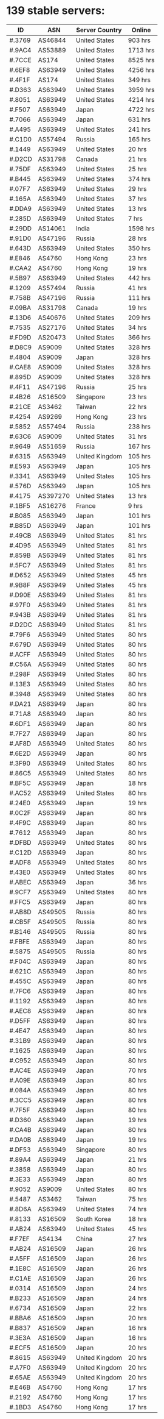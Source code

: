 # 139 stable servers:

| ID | ASN | Server Country | Online |
| ------ | ------ | ------ | ------ |
| #.3769 | AS46844 | United States | 903 hrs |
| #.9AC4 | AS53889 | United States | 1713 hrs |
| #.7CCE | AS174 | United States | 8525 hrs |
| #.6EF8 | AS63949 | United States | 4256 hrs |
| #.4F1F | AS174 | United States | 349 hrs |
| #.D363 | AS63949 | United States | 3959 hrs |
| #.8051 | AS63949 | United States | 4214 hrs |
| #.F507 | AS63949 | Japan | 4722 hrs |
| #.7066 | AS63949 | Japan | 631 hrs |
| #.A495 | AS63949 | United States | 241 hrs |
| #.C1D0 | AS57494 | Russia | 165 hrs |
| #.1449 | AS63949 | United States | 20 hrs |
| #.D2CD | AS31798 | Canada | 21 hrs |
| #.75DF | AS63949 | United States | 25 hrs |
| #.B445 | AS63949 | United States | 374 hrs |
| #.07F7 | AS63949 | United States | 29 hrs |
| #.165A | AS63949 | United States | 37 hrs |
| #.DDA9 | AS63949 | United States | 13 hrs |
| #.285D | AS63949 | United States | 7 hrs |
| #.29DD | AS14061 | India | 1598 hrs |
| #.91D0 | AS47196 | Russia | 28 hrs |
| #.643D | AS63949 | United States | 350 hrs |
| #.E846 | AS4760 | Hong Kong | 23 hrs |
| #.CAA2 | AS4760 | Hong Kong | 19 hrs |
| #.5B97 | AS63949 | United States | 442 hrs |
| #.1209 | AS57494 | Russia | 41 hrs |
| #.758B | AS47196 | Russia | 111 hrs |
| #.09BA | AS31798 | Canada | 19 hrs |
| #.13D6 | AS40676 | United States | 209 hrs |
| #.7535 | AS27176 | United States | 34 hrs |
| #.FD9D | AS20473 | United States | 366 hrs |
| #.D8C9 | AS9009 | United States | 328 hrs |
| #.4804 | AS9009 | Japan | 328 hrs |
| #.CAE8 | AS9009 | United States | 328 hrs |
| #.895D | AS9009 | United States | 328 hrs |
| #.4F11 | AS47196 | Russia | 25 hrs |
| #.4B26 | AS16509 | Singapore | 23 hrs |
| #.21CE | AS3462 | Taiwan | 22 hrs |
| #.4254 | AS9269 | Hong Kong | 23 hrs |
| #.5852 | AS57494 | Russia | 238 hrs |
| #.63C6 | AS9009 | United States | 31 hrs |
| #.9649 | AS51659 | Russia | 167 hrs |
| #.6315 | AS63949 | United Kingdom | 105 hrs |
| #.E593 | AS63949 | Japan | 105 hrs |
| #.3341 | AS63949 | United States | 105 hrs |
| #.576D | AS63949 | Japan | 105 hrs |
| #.4175 | AS397270 | United States | 13 hrs |
| #.1BF5 | AS16276 | France | 9 hrs |
| #.B085 | AS63949 | Japan | 101 hrs |
| #.B85D | AS63949 | Japan | 101 hrs |
| #.49CB | AS63949 | United States | 81 hrs |
| #.4D95 | AS63949 | United States | 81 hrs |
| #.859B | AS63949 | United States | 81 hrs |
| #.5FC7 | AS63949 | United States | 81 hrs |
| #.D652 | AS63949 | United States | 45 hrs |
| #.9B8F | AS63949 | United States | 45 hrs |
| #.D90E | AS63949 | United States | 81 hrs |
| #.97F0 | AS63949 | United States | 81 hrs |
| #.943B | AS63949 | United States | 81 hrs |
| #.D2DC | AS63949 | United States | 81 hrs |
| #.79F6 | AS63949 | United States | 80 hrs |
| #.679D | AS63949 | United States | 80 hrs |
| #.ACFF | AS63949 | United States | 80 hrs |
| #.C56A | AS63949 | United States | 80 hrs |
| #.298F | AS63949 | United States | 80 hrs |
| #.13E3 | AS63949 | United States | 80 hrs |
| #.3948 | AS63949 | United States | 80 hrs |
| #.DA21 | AS63949 | Japan | 80 hrs |
| #.71A8 | AS63949 | Japan | 80 hrs |
| #.6DF1 | AS63949 | Japan | 80 hrs |
| #.7F27 | AS63949 | Japan | 80 hrs |
| #.AF8D | AS63949 | United States | 80 hrs |
| #.6E2D | AS63949 | Japan | 80 hrs |
| #.3F90 | AS63949 | United States | 80 hrs |
| #.86C5 | AS63949 | United States | 80 hrs |
| #.BF5C | AS63949 | Japan | 18 hrs |
| #.AC52 | AS63949 | United States | 80 hrs |
| #.24E0 | AS63949 | Japan | 19 hrs |
| #.0C2F | AS63949 | Japan | 80 hrs |
| #.4F9C | AS63949 | Japan | 80 hrs |
| #.7612 | AS63949 | Japan | 80 hrs |
| #.DFBD | AS63949 | United States | 80 hrs |
| #.C12D | AS63949 | Japan | 80 hrs |
| #.ADF8 | AS63949 | United States | 80 hrs |
| #.43E0 | AS63949 | United States | 80 hrs |
| #.ABEC | AS63949 | Japan | 36 hrs |
| #.9CF7 | AS63949 | United States | 80 hrs |
| #.FFC5 | AS63949 | Japan | 80 hrs |
| #.AB8D | AS49505 | Russia | 80 hrs |
| #.CB5F | AS49505 | Russia | 80 hrs |
| #.B146 | AS49505 | Russia | 80 hrs |
| #.FBFE | AS63949 | Japan | 80 hrs |
| #.5875 | AS49505 | Russia | 80 hrs |
| #.F04C | AS63949 | Japan | 80 hrs |
| #.621C | AS63949 | Japan | 80 hrs |
| #.455C | AS63949 | Japan | 80 hrs |
| #.7FC6 | AS63949 | Japan | 80 hrs |
| #.1192 | AS63949 | Japan | 80 hrs |
| #.AEC8 | AS63949 | Japan | 80 hrs |
| #.D5FF | AS63949 | Japan | 80 hrs |
| #.4E47 | AS63949 | Japan | 80 hrs |
| #.31B9 | AS63949 | Japan | 80 hrs |
| #.1625 | AS63949 | Japan | 80 hrs |
| #.C952 | AS63949 | Japan | 80 hrs |
| #.AC4E | AS63949 | Japan | 70 hrs |
| #.A09E | AS63949 | Japan | 80 hrs |
| #.084A | AS63949 | Japan | 80 hrs |
| #.3CC5 | AS63949 | Japan | 80 hrs |
| #.7F5F | AS63949 | Japan | 80 hrs |
| #.D360 | AS63949 | Japan | 19 hrs |
| #.CA4B | AS63949 | Japan | 80 hrs |
| #.DA0B | AS63949 | Japan | 19 hrs |
| #.DF53 | AS63949 | Singapore | 80 hrs |
| #.89A4 | AS63949 | Japan | 21 hrs |
| #.3858 | AS63949 | Japan | 80 hrs |
| #.3E33 | AS63949 | Japan | 80 hrs |
| #.9052 | AS9009 | United States | 80 hrs |
| #.5487 | AS3462 | Taiwan | 75 hrs |
| #.8D6A | AS63949 | United States | 74 hrs |
| #.8133 | AS16509 | South Korea | 18 hrs |
| #.AB24 | AS63949 | United States | 45 hrs |
| #.F7EF | AS4134 | China | 27 hrs |
| #.AB24 | AS16509 | Japan | 26 hrs |
| #.A5FF | AS16509 | Japan | 26 hrs |
| #.1E8C | AS16509 | Japan | 26 hrs |
| #.C1AE | AS16509 | Japan | 26 hrs |
| #.0314 | AS16509 | Japan | 24 hrs |
| #.B233 | AS16509 | Japan | 24 hrs |
| #.6734 | AS16509 | Japan | 22 hrs |
| #.BBA6 | AS16509 | Japan | 20 hrs |
| #.B837 | AS16509 | Japan | 16 hrs |
| #.3E3A | AS16509 | Japan | 16 hrs |
| #.ECF5 | AS16509 | Japan | 20 hrs |
| #.8615 | AS63949 | United Kingdom | 20 hrs |
| #.A7F0 | AS63949 | United Kingdom | 20 hrs |
| #.65AE | AS63949 | United Kingdom | 20 hrs |
| #.E46B | AS4760 | Hong Kong | 17 hrs |
| #.2192 | AS4760 | Hong Kong | 17 hrs |
| #.1BD3 | AS4760 | Hong Kong | 17 hrs |


